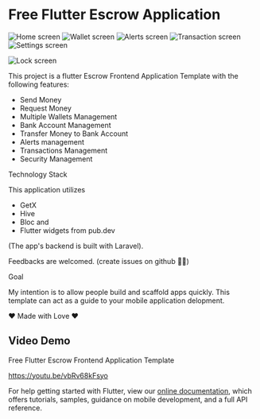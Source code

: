 # Free Flutter Escrow Application
![Home screen](https://omept.com/paylinc-screenshots/Screenshot4.png "Home screen")
![Wallet screen](https://omept.com/paylinc-screenshots/Screenshot5.png "Wallet screen")
![Alerts screen](https://omept.com/paylinc-screenshots/Screenshot6.png "Alerts screen")
![Transaction screen](https://omept.com/paylinc-screenshots/Screenshot2.png "Transaction screen")
![Settings screen](https://omept.com/paylinc-screenshots/Screenshot7.png "Settings screen")

![Lock screen](https://omept.com/paylinc-screenshots/Screenshot3.png "Lock screen")

This project is a flutter Escrow Frontend Application Template with the following features:

- Send Money
- Request Money
- Multiple Wallets Management
- Bank Account Management
- Transfer Money to Bank Account
- Alerts management
- Transactions Management
- Security Management

 Technology Stack

This application utilizes

- GetX
- Hive
- Bloc and
- Flutter widgets from pub.dev

(The app's backend is built with Laravel).

Feedbacks are welcomed. (create issues on github 🙏🏽)

Goal

My intention is to allow people build and scaffold apps quickly. This template can act as a guide to your mobile application delopment.

❤️ Made with Love ❤️

## Video Demo

Free Flutter Escrow Frontend Application Template

<https://youtu.be/vbRv68kFsyo>

For help getting started with Flutter, view our
[online documentation](https://flutter.dev/docs), which offers tutorials,
samples, guidance on mobile development, and a full API reference.
